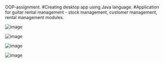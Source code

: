 OOP-assignment. 
#Creating desktop app using Java language.
#Application for guitar rental management - stock management, customer management, rental management modules.
 
![image](https://user-images.githubusercontent.com/81549043/176592351-04cfaaf2-f27d-4715-9b24-af1a57ae473f.png)

![image](https://user-images.githubusercontent.com/81549043/176592409-bbf0c50c-aa7d-4a20-849a-811f4d13eb1e.png)

![image](https://user-images.githubusercontent.com/81549043/176592507-243342b0-6ee9-49f1-b103-0297718e19ff.png)


![image](https://user-images.githubusercontent.com/81549043/176592632-905405db-1f3c-4d69-8ced-25ad82089971.png)
